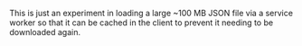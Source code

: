 This is just an experiment in loading a large ~100 MB JSON file via a service
worker so that it can be cached in the client to prevent it needing to be
downloaded again.
